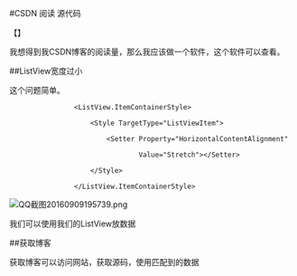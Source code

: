 #CSDN 阅读 源代码

【】

我想得到我CSDN博客的阅读量，那么我应该做一个软件，这个软件可以查看。

##ListView宽度过小

这个问题简单。

```
                <ListView.ItemContainerStyle>

                    <Style TargetType="ListViewItem">

                        <Setter Property="HorizontalContentAlignment"

                                Value="Stretch"></Setter>

                    </Style>

                </ListView.ItemContainerStyle>
```

![QQ截图20160909195739.png](https://ooo.0o0.ooo/2016/09/09/57d2a38d3dc4c.png)

我们可以使用我们的ListView放数据



##获取博客

获取博客可以访问网站，获取源码，使用匹配到的数据

